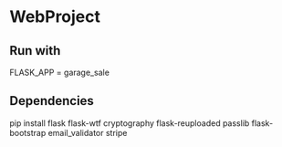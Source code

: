 # WebProject

## Run with
FLASK_APP = garage_sale

## Dependencies
pip install flask flask-wtf cryptography flask-reuploaded passlib flask-bootstrap email_validator stripe